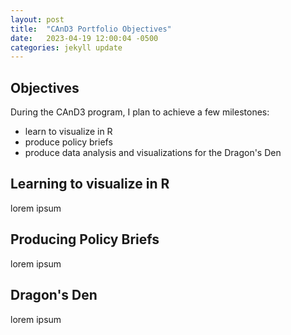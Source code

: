 ```yaml
---
layout: post
title:  "CAnD3 Portfolio Objectives"
date:   2023-04-19 12:00:04 -0500
categories: jekyll update
---
```


## Objectives

During the CAnD3 program, I plan to achieve a few milestones:
 - learn to visualize in R
 - produce policy briefs
 - produce data analysis and visualizations for the Dragon's Den

## Learning to visualize in R

lorem ipsum

## Producing Policy Briefs

lorem ipsum

## Dragon's Den

lorem ipsum

